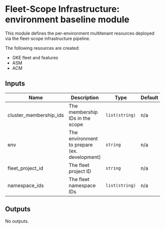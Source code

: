 # Fleet-Scope Infrastructure: environment baseline module

This module defines the per-environment multitenant resources deployed via the fleet-scope infrastructure pipeline.

The following resources are created:
- GKE fleet and features
- ASM
- ACM
<!-- BEGINNING OF PRE-COMMIT-TERRAFORM DOCS HOOK -->
## Inputs

| Name | Description | Type | Default | Required |
|------|-------------|------|---------|:--------:|
| cluster\_membership\_ids | The membership IDs in the scope | `list(string)` | n/a | yes |
| env | The environment to prepare (ex. development) | `string` | n/a | yes |
| fleet\_project\_id | The fleet project ID | `string` | n/a | yes |
| namespace\_ids | The fleet namespace IDs | `list(string)` | n/a | yes |

## Outputs

No outputs.

<!-- END OF PRE-COMMIT-TERRAFORM DOCS HOOK -->
